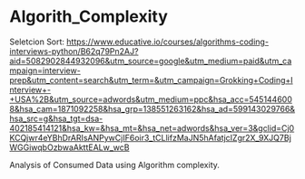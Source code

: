# Algorith_Complexity

Seletcion Sort:
https://www.educative.io/courses/algorithms-coding-interviews-python/B62q79Pn2AJ?aid=5082902844932096&utm_source=google&utm_medium=paid&utm_campaign=interview-prep&utm_content=search&utm_term=&utm_campaign=Grokking+Coding+Interview+-+USA%2B&utm_source=adwords&utm_medium=ppc&hsa_acc=5451446008&hsa_cam=1871092258&hsa_grp=138551263162&hsa_ad=599143029766&hsa_src=g&hsa_tgt=dsa-402185414121&hsa_kw=&hsa_mt=&hsa_net=adwords&hsa_ver=3&gclid=Cj0KCQjwr4eYBhDrARIsANPywCjIF6oir3_tCLlifzMaJN5hAfatjcIZgr2X_9XJQ7BjWGGiwqbOzbwaAkttEALw_wcB


Analysis of Consumed Data using Algorithm complexity.
